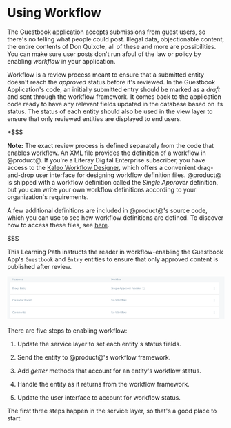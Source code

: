 # Using Workflow

The Guestbook application accepts submissions from guest users, so there's no
telling what people could post. Illegal data, objectionable content, the entire
contents of Don Quixote, all of these and more are possibilities. You can make
sure user posts don't run afoul of the law or policy by enabling *workflow* in
your application. 

Workflow is a review process meant to ensure that a submitted entity doesn't
reach the *approved* status before it's reviewed. In the Guestbook Application's
code, an initially submitted entry should be marked as a *draft* and sent
through the workflow framework. It comes back to the application code ready to
have any relevant fields updated in the database based on its status. The status
of each entity should also be used in the view layer to ensure that only
reviewed entities are displayed to end users.

+$$$

**Note:** The exact review process is defined separately from the code that
enables workflow. An XML file provides the definition of a workflow in
@product@. If you're a Liferay Digital Enterprise subscriber, you have access to
the [Kaleo Workflow
Designer](/discover/portal/-/knowledge_base/7-0/kaleo-designer), which offers a
convenient drag-and-drop user interface for designing workflow definition files.
@product@ is shipped with a workflow definition called the *Single Approver*
definition, but you can write your own workflow definitions according to your
organization's requirements. 

A few additional definitions are included in @product@'s source code, which you
can use to see how workflow definitions are defined. To discover how to access
these files, see
[here](/discover/portal/-/knowledge_base/7-0/enabling-workflow).

$$$

This Learning Path instructs the reader in workflow-enabling the Guestbook
App's `Guestbook` and `Entry` entities to ensure that only approved content is
published after review.

![Figure 1: Enable workflow in your assets, just like @product@'s own assets.](../../../images/workflow-config.png)

There are five steps to enabling workflow:

1.  Update the service layer to set each entity's status fields.

2.  Send the entity to @product@'s workflow framework. 

3.  Add *getter* methods that account for an entity's workflow status.

4.  Handle the entity as it returns from the workflow framework.

5.  Update the user interface to account for workflow status.

The first three steps happen in the service layer, so that's a good place to
start.

